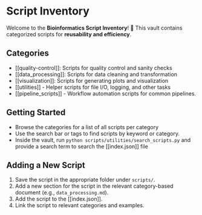 # Script Inventory

Welcome to the **Bioinformatics Script Inventory**! 🚀 This vault contains categorized scripts for **reusability and efficiency**.

## Categories

- [[quality-control]]: Scripts for quality control and sanity checks
- [[data_processing]]: Scripts for data cleaning and transformation 
- [[visualization]]: Scripts for generating plots and visualization
- [[utilities]] - Helper scripts for file I/O, logging, and other tasks
- [[pipeline_scripts]] - Workflow automation scripts for common pipelines.

## Getting Started

- Browse the categories for a list of all scripts per category
- Use the search bar or tags to find scripts by keyword or category.
- Inside the vault, run `python scripts/utilities/search_scripts.py` and provide a search term to search the [[index.json]] file

## Adding a New Script

1. Save the script in the appropriate folder under `scripts/`.
2. Add a new section for the script in the relevant category-based document (e.g., `data_processing.md`).
3. Add the script to the [[index.json]].
4. Link the script to relevant categories and examples.


